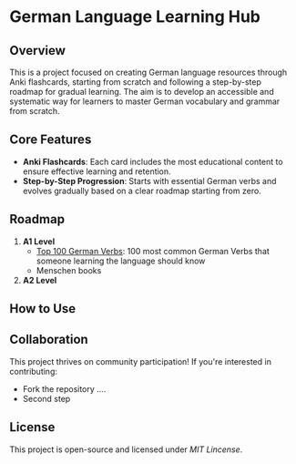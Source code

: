 # German Language Learning Hub

## Overview
This is a project focused on creating German language resources through Anki flashcards, starting from scratch and following a step-by-step roadmap for gradual learning. The aim is to develop an accessible and systematic way for learners to master German vocabulary and grammar from scratch.

## Core Features
- **Anki Flashcards**: Each card includes the most educational content to ensure effective learning and retention.
- **Step-by-Step Progression**: Starts with essential German verbs and evolves gradually based on a clear roadmap starting from zero.

## Roadmap
1. **A1 Level**
    - [Top 100 German Verbs](https://ankiweb.net/shared/info/609348355): 100 most common German Verbs that someone learning the language should know
    - Menschen books
2. **A2 Level**

## How to Use

## Collaboration
This project thrives on community participation! If you're interested in contributing:
  - Fork the repository ....
  - Second step

## License
This project is open-source and licensed under _MIT Lincense_.
